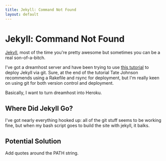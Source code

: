 ```yaml
---
title: Jekyll: Command Not Found
layout: default
---
```


Jekyll: Command Not Found
=========================

[Jekyll][], most of the time you're pretty awesome but sometimes you can be a real son-of-a-bitch.

I've got a dreamhost server and have been trying to use [this tutorial][tatey.com] to deploy Jekyll via git. Sure, at the end of the tutorial Tate Johnson recommends using a Rakefile and rsync for deployment, but I'm really keen on using git for both version control and deployment.

Basically, I want to turn dreamhost into Heroku.


Where Did Jekyll Go?
--------------------

I've got nearly everything hooked up: all of the git stuff seems to be working fine, but when my bash script goes to build the site with jekyll, it balks.

Potential Solution
------------------
Add quotes around the PATH string.

[Jekyll]: http://jekyllrb.com
[tatey.com]: http://tatey.com/2009/04/29/jekyll-meets-dreamhost-automated-deployment-for-jekyll-with-git/